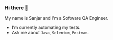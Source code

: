 ### Hi there 👋

My name is Sanjar and I'm a Software QA Engineer. 

- I’m currently automating my tests.
- Ask me about `Java`, `Selenium`, `Postman`.
